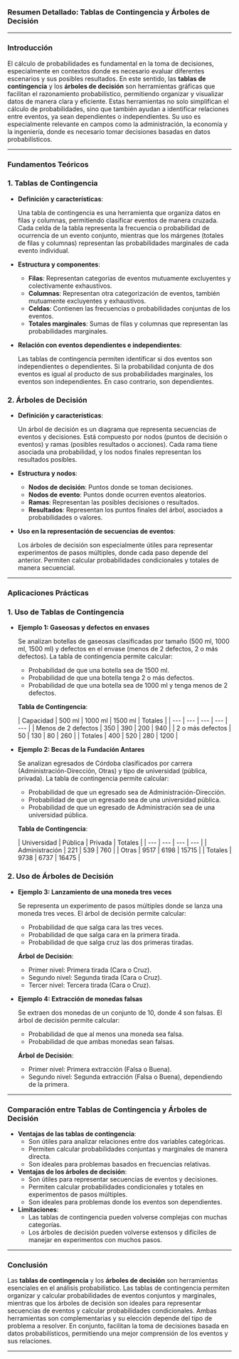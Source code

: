 ### Resumen Detallado: Tablas de Contingencia y Árboles de Decisión

---

### **Introducción**

El cálculo de probabilidades es fundamental en la toma de decisiones, especialmente en contextos donde es necesario evaluar diferentes escenarios y sus posibles resultados. En este sentido, las **tablas de contingencia** y los **árboles de decisión** son herramientas gráficas que facilitan el razonamiento probabilístico, permitiendo organizar y visualizar datos de manera clara y eficiente. Estas herramientas no solo simplifican el cálculo de probabilidades, sino que también ayudan a identificar relaciones entre eventos, ya sean dependientes o independientes. Su uso es especialmente relevante en campos como la administración, la economía y la ingeniería, donde es necesario tomar decisiones basadas en datos probabilísticos.

---

### **Fundamentos Teóricos**

### **1. Tablas de Contingencia**

- **Definición y características**:

  Una tabla de contingencia es una herramienta que organiza datos en filas y columnas, permitiendo clasificar eventos de manera cruzada. Cada celda de la tabla representa la frecuencia o probabilidad de ocurrencia de un evento conjunto, mientras que los márgenes (totales de filas y columnas) representan las probabilidades marginales de cada evento individual.

- **Estructura y componentes**:
    - **Filas**: Representan categorías de eventos mutuamente excluyentes y colectivamente exhaustivos.
    - **Columnas**: Representan otra categorización de eventos, también mutuamente excluyentes y exhaustivos.
    - **Celdas**: Contienen las frecuencias o probabilidades conjuntas de los eventos.
    - **Totales marginales**: Sumas de filas y columnas que representan las probabilidades marginales.
- **Relación con eventos dependientes e independientes**:

  Las tablas de contingencia permiten identificar si dos eventos son independientes o dependientes. Si la probabilidad conjunta de dos eventos es igual al producto de sus probabilidades marginales, los eventos son independientes. En caso contrario, son dependientes.


### **2. Árboles de Decisión**

- **Definición y características**:

  Un árbol de decisión es un diagrama que representa secuencias de eventos y decisiones. Está compuesto por nodos (puntos de decisión o eventos) y ramas (posibles resultados o acciones). Cada rama tiene asociada una probabilidad, y los nodos finales representan los resultados posibles.

- **Estructura y nodos**:
    - **Nodos de decisión**: Puntos donde se toman decisiones.
    - **Nodos de evento**: Puntos donde ocurren eventos aleatorios.
    - **Ramas**: Representan las posibles decisiones o resultados.
    - **Resultados**: Representan los puntos finales del árbol, asociados a probabilidades o valores.
- **Uso en la representación de secuencias de eventos**:

  Los árboles de decisión son especialmente útiles para representar experimentos de pasos múltiples, donde cada paso depende del anterior. Permiten calcular probabilidades condicionales y totales de manera secuencial.


---

### **Aplicaciones Prácticas**

### **1. Uso de Tablas de Contingencia**

- **Ejemplo 1: Gaseosas y defectos en envases**

  Se analizan botellas de gaseosas clasificadas por tamaño (500 ml, 1000 ml, 1500 ml) y defectos en el envase (menos de 2 defectos, 2 o más defectos). La tabla de contingencia permite calcular:

    - Probabilidad de que una botella sea de 1500 ml.
    - Probabilidad de que una botella tenga 2 o más defectos.
    - Probabilidad de que una botella sea de 1000 ml y tenga menos de 2 defectos.

  **Tabla de Contingencia**:

  | Capacidad | 500 ml | 1000 ml | 1500 ml | Totales |
      | --- | --- | --- | --- | --- |
  | Menos de 2 defectos | 350 | 390 | 200 | 940 |
  | 2 o más defectos | 50 | 130 | 80 | 260 |
  | Totales | 400 | 520 | 280 | 1200 |
- **Ejemplo 2: Becas de la Fundación Antares**

  Se analizan egresados de Córdoba clasificados por carrera (Administración-Dirección, Otras) y tipo de universidad (pública, privada). La tabla de contingencia permite calcular:

    - Probabilidad de que un egresado sea de Administración-Dirección.
    - Probabilidad de que un egresado sea de una universidad pública.
    - Probabilidad de que un egresado de Administración sea de una universidad pública.

  **Tabla de Contingencia**:

  | Universidad | Pública | Privada | Totales |
      | --- | --- | --- | --- |
  | Administración | 221 | 539 | 760 |
  | Otras | 9517 | 6198 | 15715 |
  | Totales | 9738 | 6737 | 16475 |

### **2. Uso de Árboles de Decisión**

- **Ejemplo 3: Lanzamiento de una moneda tres veces**

  Se representa un experimento de pasos múltiples donde se lanza una moneda tres veces. El árbol de decisión permite calcular:

    - Probabilidad de que salga cara las tres veces.
    - Probabilidad de que salga cara en la primera tirada.
    - Probabilidad de que salga cruz las dos primeras tiradas.

  **Árbol de Decisión**:

    - Primer nivel: Primera tirada (Cara o Cruz).
    - Segundo nivel: Segunda tirada (Cara o Cruz).
    - Tercer nivel: Tercera tirada (Cara o Cruz).
- **Ejemplo 4: Extracción de monedas falsas**

  Se extraen dos monedas de un conjunto de 10, donde 4 son falsas. El árbol de decisión permite calcular:

    - Probabilidad de que al menos una moneda sea falsa.
    - Probabilidad de que ambas monedas sean falsas.

  **Árbol de Decisión**:

    - Primer nivel: Primera extracción (Falsa o Buena).
    - Segundo nivel: Segunda extracción (Falsa o Buena), dependiendo de la primera.

---

### **Comparación entre Tablas de Contingencia y Árboles de Decisión**

- **Ventajas de las tablas de contingencia**:
    - Son útiles para analizar relaciones entre dos variables categóricas.
    - Permiten calcular probabilidades conjuntas y marginales de manera directa.
    - Son ideales para problemas basados en frecuencias relativas.
- **Ventajas de los árboles de decisión**:
    - Son útiles para representar secuencias de eventos y decisiones.
    - Permiten calcular probabilidades condicionales y totales en experimentos de pasos múltiples.
    - Son ideales para problemas donde los eventos son dependientes.
- **Limitaciones**:
    - Las tablas de contingencia pueden volverse complejas con muchas categorías.
    - Los árboles de decisión pueden volverse extensos y difíciles de manejar en experimentos con muchos pasos.

---

### **Conclusión**

Las **tablas de contingencia** y los **árboles de decisión** son herramientas esenciales en el análisis probabilístico. Las tablas de contingencia permiten organizar y calcular probabilidades de eventos conjuntos y marginales, mientras que los árboles de decisión son ideales para representar secuencias de eventos y calcular probabilidades condicionales. Ambas herramientas son complementarias y su elección depende del tipo de problema a resolver. En conjunto, facilitan la toma de decisiones basada en datos probabilísticos, permitiendo una mejor comprensión de los eventos y sus relaciones.

---
